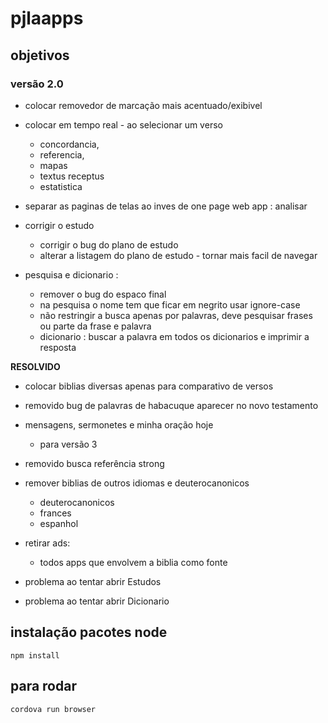 # pjlaapps

## objetivos 

### versão 2.0

- colocar removedor de marcação mais acentuado/exibivel

- colocar em tempo real - ao selecionar um verso
  - concordancia, 
  - referencia, 
  - mapas
  - textus receptus
  - estatistica

- separar as paginas de telas ao inves de one page web app : analisar

- corrigir o estudo
  - corrigir o bug do plano de estudo
  - alterar a listagem do plano de estudo - tornar mais facil de navegar

- pesquisa e dicionario : 
  - remover o bug do espaco final
  - na pesquisa o nome tem que ficar em negrito usar ignore-case
  - não restringir a busca apenas por palavras, deve pesquisar frases 
  ou parte da frase e palavra 
  - dicionario : buscar a palavra em todos os dicionarios e imprimir a resposta

**RESOLVIDO** 
- colocar biblias diversas apenas para comparativo de versos

- removido bug de palavras de habacuque aparecer no novo testamento

- mensagens, sermonetes e minha oração hoje 
  - para versão 3

- removido busca referência strong

- remover biblias de outros idiomas e deuterocanonicos
   - deuterocanonicos
   - frances
   - espanhol

- retirar ads:
   - todos apps que envolvem a biblia como fonte

- problema ao tentar abrir Estudos

- problema ao tentar abrir Dicionario


## instalação pacotes node

`npm install`

## para rodar

`cordova run browser`


  

